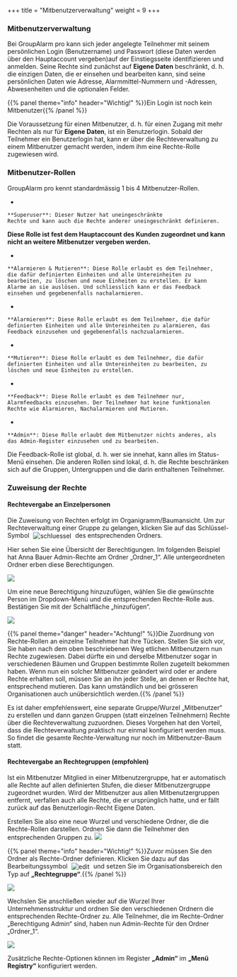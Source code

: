 +++
title = "Mitbenutzerverwaltung"
weight = 9
+++



### Mitbenutzerverwaltung 



Bei GroupAlarm pro kann sich jeder angelegte Teilnehmer mit seinem
persönlichen Login (Benutzername) und Passwort (diese Daten werden über den Hauptaccount vergeben)auf der Einstiegsseite
identifizieren und anmelden. 
Seine Rechte sind zunächst auf **Eigene Daten**
beschränkt, d. h. die einzigen Daten, die er einsehen und bearbeiten
kann, sind seine persönlichen Daten wie Adresse, Alarmmittel-Nummern und
-Adressen, Abwesenheiten und die optionalen Felder.

{{% panel theme="info" header="Wichtig!" %}}Ein Login ist noch kein Mitbenutzer{{% /panel %}}




Die Voraussetzung für einen Mitbenutzer, d. h. für einen Zugang mit mehr
Rechten als nur für **Eigene Daten**, ist ein Benutzerlogin. Sobald der
Teilnehmer ein Benutzerlogin hat, kann er über die Rechteverwaltung zu
einem Mitbenutzer gemacht werden, indem ihm eine Rechte-Rolle zugewiesen
wird.


<a name="mitbenutzer-rollen"></a>
### Mitbenutzer-Rollen 



GroupAlarm pro kennt standardmässig 1 bis 4 Mitbenutzer-Rollen.

-   

    **Superuser**: Dieser Nutzer hat uneingeschränkte
    Rechte und kann auch die Rechte anderer uneingeschränkt definieren.
**Diese Rolle ist fest dem Hauptaccount des
Kunden zugeordnet und kann nicht an weitere Mitbenutzer vergeben
werden.**  
    

-   

    **Alarmieren & Mutieren**: Diese Rolle erlaubt es dem Teilnehmer,
    die dafür definierten Einheiten und alle Untereinheiten zu
    bearbeiten, zu löschen und neue Einheiten zu erstellen. Er kann
    Alarme an sie auslösen. Und schliesslich kann er das Feedback
    einsehen und gegebenenfalls nachalarmieren.

    

-   

    **Alarmieren**: Diese Rolle erlaubt es dem Teilnehmer, die dafür
    definierten Einheiten und alle Untereinheiten zu alarmieren, das
    Feedback einzusehen und gegebenenfalls nachzualarmieren.

    

-   

    **Mutieren**: Diese Rolle erlaubt es dem Teilnehmer, die dafür
    definierten Einheiten und alle Untereinheiten zu bearbeiten, zu
    löschen und neue Einheiten zu erstellen.

    

-   

    **Feedback**: Diese Rolle erlaubt es dem Teilnehmer nur,
    Alarmfeedbacks einzusehen. Der Teilnehmer hat keine funktionalen
    Rechte wie Alarmieren, Nachalarmieren und Mutieren.

    

-   

    **Admin**: Diese Rolle erlaubt dem Mitbenutzer nichts anderes, als
    das Admin-Register einzusehen und zu bearbeiten.

    

Die Feedback-Rolle ist global, d. h. wer sie innehat, kann alles im
Status-Menü einsehen. Die anderen Rollen sind lokal, d. h. die Rechte
beschränken sich auf die Gruppen, Untergruppen und die darin enthaltenen
Teilnehmer. 


<a name="zuweisung_der_rechte-rolle"></a>
### Zuweisung der Rechte


#### Rechtevergabe an Einzelpersonen

Die Zuweisung von Rechten erfolgt im Organigramm/Baumansicht. Um zur Rechteverwaltung einer Gruppe zu gelangen,
klicken Sie auf das Schlüssel-Symbol <img src="/img/schluesselsymbol.png" alt="schluessel" style='vertical-align:middle;display:inline;margin:0px 5px; '>
des entsprechenden Ordners. 

Hier sehen Sie eine Übersicht der Berechtigungen. Im folgenden Beispiel hat Anna Bauer Admin-Rechte am Ordner „Ordner_1“. Alle untergeordneten Ordner erben diese Berechtigungen.

![](/img/einfuehrung_mitbenutzerverwaltung_berechtigung1.png?classes=shadow)

Um eine neue Berechtigung hinzuzufügen, wählen Sie die gewünschte Person im Dropdown-Menü und die entsprechenden
Rechte-Rolle aus. Bestätigen Sie mit der Schaltfläche „hinzufügen“.

![](/img/einfuehrung_mitbenutzerverwaltung_berechtigung2.png?classes=shadow)

{{% panel theme="danger" header="Achtung!" %}}Die Zuordnung von Rechte-Rollen an einzelne Teilnehmer hat ihre
Tücken. Stellen Sie sich vor, Sie haben nach dem oben beschriebenen Weg
etlichen Mitbenutzern nun Rechte zugewiesen. Dabei dürfte ein und
derselbe Mitbenutzer sogar in verschiedenen Bäumen und Gruppen bestimmte
Rollen zugeteilt bekommen haben. Wenn nun ein solcher Mitbenutzer
geändert wird oder er andere Rechte erhalten soll, müssen Sie an ihn
jeder Stelle, an denen er Rechte hat, entsprechend mutieren. Das kann
umständlich und bei grösseren Organisationen auch unübersichtlich
werden.{{% /panel %}}

Es ist daher empfehlenswert, eine separate Gruppe/Wurzel „Mitbenutzer“ zu erstellen und
dann ganzen Gruppen (statt einzelnen Teilnehmern) Rechte über die
Rechteverwaltung zuzuordnen. Dieses Vorgehen hat den Vorteil, dass die
Rechteverwaltung praktisch nur einmal konfiguriert werden muss. So
findet die gesamte Rechte-Verwaltung nur noch im Mitbenutzer-Baum statt.

#### Rechtevergabe an Rechtegruppen (empfohlen)




Ist ein Mitbenutzer Mitglied in einer Mitbenutzergruppe, hat er
automatisch alle Rechte auf allen definierten Stufen, die dieser
Mitbenutzergruppe zugeordnet wurden. Wird der Mitbenutzer aus allen
Mitbenutzergruppen entfernt, verfallen auch alle Rechte, die er
ursprünglich hatte, und er fällt zurück auf das Benutzerlogin-Recht
Eigene Daten.

Erstellen Sie also eine neue Wurzel und verschiedene Ordner, die die Rechte-Rollen darstellen. Ordnen Sie dann die Teilnehmer den 
entsprechenden Gruppen zu.
![](/img/einfuehrung_mitbenutzerverwaltung_berechtigung3.png?classes=shadow)

{{% panel theme="info" header="Wichtig!" %}}Zuvor müssen Sie den Ordner als Rechte-Ordner definieren. Klicken Sie dazu auf das Bearbeitungssymbol 
<img src="/img/bearbeitungsicon.png" alt="edit" style='vertical-align:middle;display:inline;margin:0px 5px; '> und
setzen Sie im Organisationsbereich den Typ auf **„Rechtegruppe“**.{{% /panel %}}

![](/img/einfuehrung_mitbenutzerverwaltung_berechtigung4.png?classes=shadow)


Wechslen Sie anschließen wieder auf die Wurzel Ihrer Unternehmensstruktur und ordnen Sie den verschiedenen Ordnern die 
entsprechenden Rechte-Ordner zu. Alle Teilnehmer, die im Rechte-Ordner „Berechtigung Admin“ sind, haben nun Admin-Rechte für den Ordner „Ordner_1“.

![](/img/einfuehrung_mitbenutzerverwaltung_berechtigung5.png?classes=shadow)




Zusätzliche Rechte-Optionen können im Register **„Admin“** im **„Menü
Registry“** konfiguriert werden.




